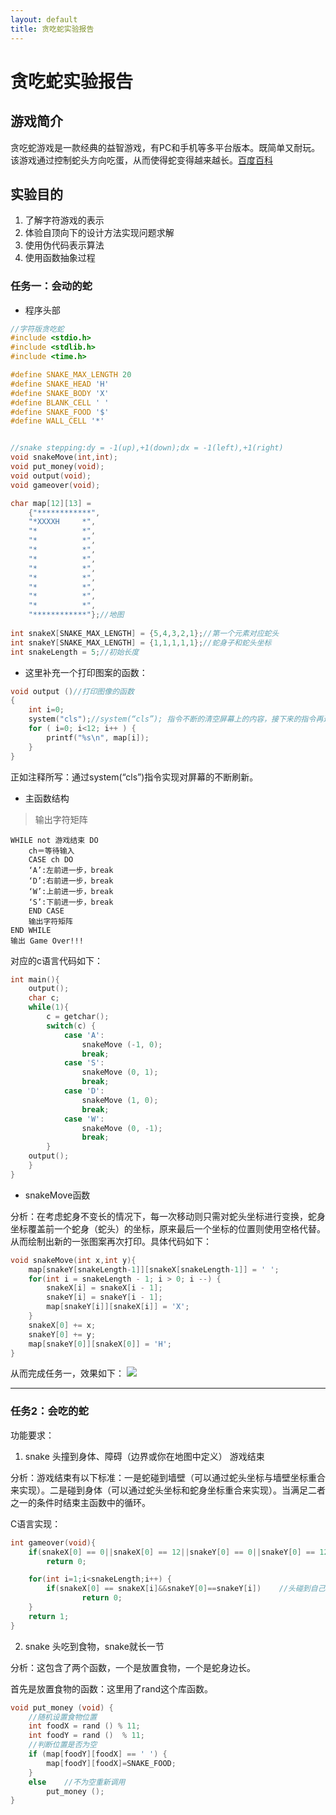 ```yaml
---
layout: default
title: 贪吃蛇实验报告
---
```


# 贪吃蛇实验报告

## 游戏简介
贪吃蛇游戏是一款经典的益智游戏，有PC和手机等多平台版本。既简单又耐玩。该游戏通过控制蛇头方向吃蛋，从而使得蛇变得越来越长。[百度百科](https://baike.baidu.com/item/%E8%B4%AA%E5%90%83%E8%9B%87/9510203)

## 实验目的
1. 了解字符游戏的表示
2. 体验自顶向下的设计方法实现问题求解
3. 使用伪代码表示算法
4. 使用函数抽象过程

### 任务一：会动的蛇
* 程序头部
```c
//字符版贪吃蛇
#include <stdio.h>
#include <stdlib.h>
#include <time.h>

#define SNAKE_MAX_LENGTH 20
#define SNAKE_HEAD 'H'
#define SNAKE_BODY 'X'
#define BLANK_CELL ' '
#define SNAKE_FOOD '$'
#define WALL_CELL '*'


//snake stepping:dy = -1(up),+1(down);dx = -1(left),+1(right) 
void snakeMove(int,int);
void put_money(void);
void output(void);
void gameover(void);

char map[12][13] = 
	{"************",
	"*XXXXH     *",
	"*          *",
	"*          *",
	"*          *",
	"*          *",
	"*          *",
	"*          *",
	"*          *",
	"*          *",
	"*          *",
	"************"};//地图 
	
int snakeX[SNAKE_MAX_LENGTH] = {5,4,3,2,1};//第一个元素对应蛇头 
int snakeY[SNAKE_MAX_LENGTH] = {1,1,1,1,1};//蛇身子和蛇头坐标 
int snakeLength = 5;//初始长度

```

* 这里补充一个打印图案的函数：
```c
void output ()//打印图像的函数 
{
    int i=0;
    system("cls");//system(“cls”); 指令不断的清空屏幕上的内容，接下来的指令再进行反复地填充。
    for ( i=0; i<12; i++ ) {
        printf("%s\n", map[i]);
    }
}
```
正如注释所写：通过system(“cls”)指令实现对屏幕的不断刷新。

* 主函数结构
>输出字符矩阵
	
    WHILE not 游戏结束 DO
		ch＝等待输入
		CASE ch DO
		‘A’:左前进一步，break 
		‘D’:右前进一步，break    
		‘W’:上前进一步，break    
		‘S’:下前进一步，break    
		END CASE
		输出字符矩阵
	END WHILE
	输出 Game Over!!! 

对应的c语言代码如下：
```c
int main(){
	output();
	char c;
	while(1){
		c = getchar();
		switch(c) {
			case 'A': 
				snakeMove (-1, 0);
				break;
			case 'S':
				snakeMove (0, 1);
				break;
			case 'D':
				snakeMove (1, 0);
				break; 
			case 'W':
				snakeMove (0, -1);
				break;
		}
	output();
	}
}
```

* snakeMove函数

分析：在考虑蛇身不变长的情况下，每一次移动则只需对蛇头坐标进行变换，蛇身坐标覆盖前一个蛇身（蛇头）的坐标，原来最后一个坐标的位置则使用空格代替。从而绘制出新的一张图案再次打印。具体代码如下：
```c
void snakeMove(int x,int y){
	map[snakeY[snakeLength-1]][snakeX[snakeLength-1]] = ' ';
	for(int i = snakeLength - 1; i > 0; i --) {								 
		snakeX[i] = snakeX[i - 1];		
		snakeY[i] = snakeY[i - 1];
		map[snakeY[i]][snakeX[i]] = 'X';
	}
	snakeX[0] += x;
	snakeY[0] += y;
	map[snakeY[0]][snakeX[0]] = 'H';
}
```
从而完成任务一，效果如下：
![](https://github.com/YoungAragon/swi-homework/blob/gh-pages/images/lab13/%E8%B4%AA%E5%90%83%E8%9B%871.gif)

---

### 任务2：会吃的蛇
功能要求：
1. snake 头撞到身体、障碍（边界或你在地图中定义） 游戏结束

分析：游戏结束有以下标准：一是蛇碰到墙壁（可以通过蛇头坐标与墙壁坐标重合来实现）。二是碰到身体（可以通过蛇头坐标和蛇身坐标重合来实现）。当满足二者之一的条件时结束主函数中的循环。

C语言实现：
```c
int gameover(void){
	if(snakeX[0] == 0||snakeX[0] == 12||snakeY[0] == 0||snakeY[0] == 12)	//碰到框架游戏结束 
		return 0;

	for(int i=1;i<snakeLength;i++) {
		if(snakeX[0] == snakeX[i]&&snakeY[0]==snakeY[i])	//头碰到自己游戏结束 
				return 0;
	}
	return 1;
}
```


2. snake 头吃到食物，snake就长一节

分析：这包含了两个函数，一个是放置食物，一个是蛇身边长。

首先是放置食物的函数：这里用了rand这个库函数。
```c
void put_money (void) {
	//随机设置食物位置 
	int foodX = rand () % 11;
	int foodY = rand ()  % 11;
	//判断位置是否为空 
	if (map[foodY][foodX] == ' ') {
		map[foodY][foodX]=SNAKE_FOOD;
	}
	else	//不为空重新调用 
		put_money ();		
}
```

